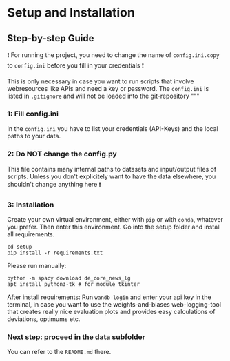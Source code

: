 # Setup and Installation

## Step-by-step Guide

:exclamation: For running the project, you need to change the name of `config.ini.copy` to `config.ini` before you fill in your credentials :exclamation:

This is only necessary in case you want to run scripts that involve webresources like APIs and need a key or password.
The `config.ini` is listed in `.gitignore` and will not be loaded into the git-repository
"""

### 1: Fill config.ini

In the `config.ini` you have to list your credentials (API-Keys) and the local paths to your data. 

### 2: Do NOT change the config.py

This file contains many internal paths to datasets and input/output files of scripts. Unless you don't explicitely want to have the data elsewhere, you shouldn't change anything here :exclamation:

### 3: Installation

Create your own virtual environment, either with `pip` or with `conda`, whatever you prefer. Then enter this environment.
Go into the setup folder and install all requirements. 
```
cd setup
pip install -r requirements.txt
```
Please run manually: 
```
python -m spacy download de_core_news_lg
apt install python3-tk # for module tkinter
```
After install requirements: Run `wandb login` and enter your api key in the terminal, in case you want to use the weights-and-biases web-logging-tool that creates really nice evaluation plots and provides easy calculations of deviations, optimums etc.

### Next step: proceed in the data subfolder
You can refer to the `README.md` there.